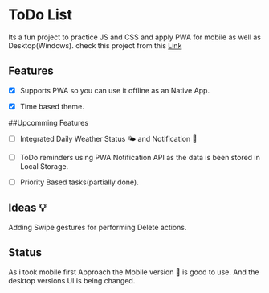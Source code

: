 # ToDo List 

Its a fun project to practice JS and CSS and apply PWA for mobile as well as Desktop(Windows).
check this project from this [Link](https://vardanbhanot.github.io/todoList/)
## Features

- [x] Supports PWA so you can use it offline as an Native App.
- [x] Time based theme. 



##Upcomming Features
- [ ] Integrated Daily Weather Status :sun_behind_small_cloud: and Notification :bell: 
- [ ] ToDo reminders using PWA Notification API as the data is been stored in Local Storage.
- [ ] Priority Based tasks(partially done).


## Ideas :bulb:
Adding Swipe gestures for performing Delete actions.


## Status
As i took mobile first Approach the Mobile version :iphone: is good to use. And the desktop versions UI is being changed.


